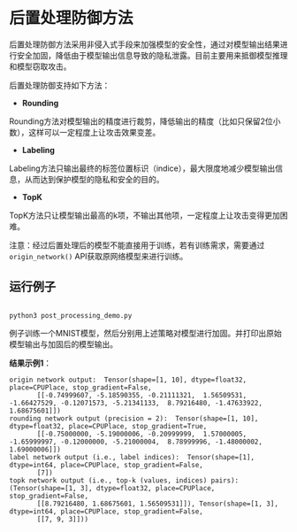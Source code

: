 # 后置处理防御方法

后置处理防御方法采用非侵入式手段来加强模型的安全性，通过对模型输出结果进行安全加固，降低由于模型输出信息导致的隐私泄露。目前主要用来抵御模型推理和模型窃取攻击。

后置处理防御支持如下方法：

- **Rounding**

Rounding方法对模型输出的精度进行裁剪，降低输出的精度（比如只保留2位小数），这样可以一定程度上让攻击效果变差。

- **Labeling**

Labeling方法只输出最终的标签位置标识（indice），最大限度地减少模型输出信息，从而达到保护模型的隐私和安全的目的。

- **TopK**

TopK方法只让模型输出最高的k项，不输出其他项，一定程度上让攻击变得更加困难。

注意：经过后置处理后的模型不能直接用于训练，若有训练需求，需要通过`origin_network()` API获取原网络模型来进行训练。

## 运行例子

```shell

python3 post_processing_demo.py

```

例子训练一个MNIST模型，然后分别用上述策略对模型进行加固。并打印出原始模型输出与加固后的模型输出。

**结果示例1**：

```
origin network output:  Tensor(shape=[1, 10], dtype=float32, place=CPUPlace, stop_gradient=False,
       [[-0.74999607, -5.18590355, -0.21111321,  1.56509531, -1.66427529, -0.12071573, -5.21341133,  8.79216480, -1.47633922,  1.68675601]])
rounding network output (precision = 2):  Tensor(shape=[1, 10], dtype=float32, place=CPUPlace, stop_gradient=True,
       [[-0.75000000, -5.19000006, -0.20999999,  1.57000005, -1.65999997, -0.12000000, -5.21000004,  8.78999996, -1.48000002,  1.69000006]])
label network output (i.e., label indices):  Tensor(shape=[1], dtype=int64, place=CPUPlace, stop_gradient=False,
       [7])
topk network output (i.e., top-k (values, indices) pairs):  (Tensor(shape=[1, 3], dtype=float32, place=CPUPlace, stop_gradient=False,
       [[8.79216480, 1.68675601, 1.56509531]]), Tensor(shape=[1, 3], dtype=int64, place=CPUPlace, stop_gradient=False,
       [[7, 9, 3]]))
```